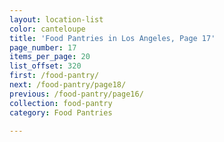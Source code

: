 ```yaml
---
layout: location-list
color: canteloupe
title: 'Food Pantries in Los Angeles, Page 17'
page_number: 17
items_per_page: 20
list_offset: 320
first: /food-pantry/
next: /food-pantry/page18/
previous: /food-pantry/page16/
collection: food-pantry
category: Food Pantries

---
```


